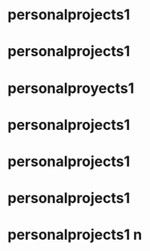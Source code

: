 # personalprojects1
# personalprojects1
# personalproyects1
# personalprojects1
# personalprojects1
# personalprojects1
# personalprojects1 n
